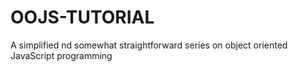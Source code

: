 # OOJS-TUTORIAL
A simplified nd somewhat straightforward series on object oriented JavaScript programming
